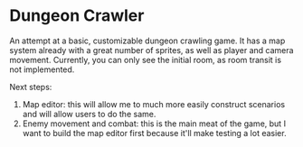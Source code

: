 # Dungeon Crawler

An attempt at a basic, customizable dungeon crawling game. It has a map system
already with a great number of sprites, as well as player and camera movement.
Currently, you can only see the initial room, as room transit is not implemented.

Next steps:
1. Map editor: this will allow me to much more easily construct scenarios and
   will allow users to do the same.
2. Enemy movement and combat: this is the main meat of the game, but I want to
   build the map editor first because it'll make testing a lot easier.
